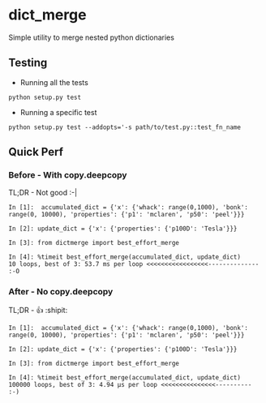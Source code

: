 # dict_merge
Simple utility to merge nested python dictionaries

## Testing
* Running all the tests
```
python setup.py test
```

* Running a specific test
```
python setup.py test --addopts='-s path/to/test.py::test_fn_name
```

## Quick Perf
### Before - With copy.deepcopy
TL;DR - Not good :-|
```
In [1]:  accumulated_dict = {'x': {'whack': range(0,1000), 'bonk': range(0, 10000), 'properties': {'p1': 'mclaren', 'p50': 'peel'}}}

In [2]: update_dict = {'x': {'properties': {'p100D': 'Tesla'}}}

In [3]: from dictmerge import best_effort_merge

In [4]: %timeit best_effort_merge(accumulated_dict, update_dict)
10 loops, best of 3: 53.7 ms per loop <<<<<<<<<<<<<<<<<-------------- :-O
```

### After - No copy.deepcopy
TL;DR - :thumbsup: :shipit:
```
In [1]:  accumulated_dict = {'x': {'whack': range(0,1000), 'bonk': range(0, 10000), 'properties': {'p1': 'mclaren', 'p50': 'peel'}}}

In [2]: update_dict = {'x': {'properties': {'p100D': 'Tesla'}}}

In [3]: from dictmerge import best_effort_merge

In [4]: %timeit best_effort_merge(accumulated_dict, update_dict)
100000 loops, best of 3: 4.94 µs per loop <<<<<<<<<<<<<<<---------- :-)

```
	
